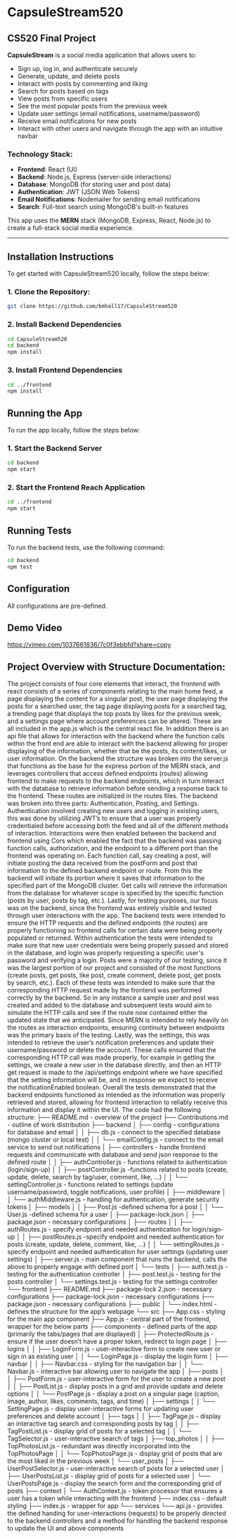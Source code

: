 # CapsuleStream520
## CS520 Final Project

**CapsuleStream** is a social media application that allows users to:

- Sign up, log in, and authenticate securely
- Generate, update, and delete posts
- Interact with posts by commenting and liking
- Search for posts based on tags
- View posts from specific users
- See the most popular posts from the previous week
- Update user settings (email notifications, username/password)
- Receive email notifications for new posts
- Interact with other users and navigate through the app with an intuitive navbar

### Technology Stack:
- **Frontend**: React (UI)
- **Backend**: Node.js, Express (server-side interactions)
- **Database**: MongoDB (for storing user and post data)
- **Authentication**: JWT (JSON Web Tokens)
- **Email Notifications**: Nodemailer for sending email notifications
- **Search**: Full-text search using MongoDB's built-in features

This app uses the **MERN** stack (MongoDB, Express, React, Node.js) to create a full-stack social media experience.

---

## Installation Instructions

To get started with CapsuleStream520 locally, follow the steps below:

### 1. Clone the Repository:
```bash
git clone https://github.com/bmhall17/CapsuleStream520
```

### 2. Install Backend Dependencies
```bash
cd CapsuleStream520
cd backend
npm install
```

### 3. Install Frontend Dependencies
```bash
cd ../frontend
npm install
```
## Running the App

To run the app locally, follow the steps below:

### 1. Start the Backend Server
```bash
cd backend
npm start
```

### 2. Start the Frontend Reach Application
```bash
cd ../frontend
npm start
```

## Running Tests

To run the backend tests, use the following command:
```bash
cd backend
npm test
```
## Configuration

All configurations are pre-defined.

## Demo Video

https://vimeo.com/1037661836/7c0f3ebbfd?share=copy

## Project Overview with Structure Documentation:

The project consists of four core elements that interact, the frontend with react consists of a series of components relating to the main home feed, a page displaying the content for a singular post, the user page displaying the posts for a searched user, the tag page displaying posts for a searched tag, a trending page that displays the top posts by likes for the previous week, and a settings page where account preferences can be altered. These are all included in the app.js which is the central react file. In addition there is an api file that allows for interaction with the backend where the function calls within the front end are able to interact with the backend allowing for proper displaying of the information, whether that be the posts, its content/likes, or user information. On the backend the structure was broken into the server.js that functions as the base for the express portion of the MERN stack, and leverages controllers that access defined endpoints (routes) allowing frontend to make requests to the backend endpoints, which in turn interact with the database to retrieve information before sending a response back to the frontend. These routes are initialized in the routes files. The backend was broken into three parts: Authentication, Posting, and Settings. Authentication involved creating new users and logging in existing users, this was done by utilizing JWT’s to ensure that a user was properly credentialed before accessing both the feed and all of the different methods of interaction. Interactions were then enabled between the backend and frontend using Cors which enabled the fact that the backend was passing function calls, authorization, and the  endpoint to a different port than the frontend was operating on. Each function call, say creating a post, will initiate posting the data received from the postForm and post that information to the defined backend endpoint or route. From this the backend will initiate its portion where it saves that information to the specified part of the MongoDB cluster. Get calls will retrieve the information from the database for whatever scope is specified by the specific function (posts by user, posts by tag, etc.). Lastly, for testing purposes, our focus was on the backend, since the frontend was entirely visible and tested through user interactions with the app. The backend tests were intended to ensure the HTTP requests and the defined endpoints (the routes) are properly functioning so frontend calls for certain data were being properly populated or returned. Within authentication the tests were intended to make sure that new user credentials were being properly passed and stored in the database, and login was properly requesting a specific user's password and verifying a login. Posts were a majority of our testing, since it was the largest portion of our project and consisted of the most functions (create posts, get posts, like post, create comment, delete post, get posts by search, etc.). Each of these tests was intended to make sure that the corresponding HTTP request made by the frontend was performed correctly by the backend. So in any instance a sample user and post was created and added to the database and subsequent tests would aim to simulate the HTTP calls and see if the route now contained either the updated state that we anticipated. Since MERN is intended to rely heavily on the routes as interaction endpoints, ensuring continuity between endpoints was the primary basis of the testing. Lastly, was the settings, this was intended to retrieve the user’s notification preferences and update their username/password or delete the account. These calls ensured that the corresponding HTTP call was made properly, for example in getting the settings, we create a new user in the database directly, and then an HTTP get request is made to the /api/settings endpoint where we have specified that the setting information will be, and in response we expect to receive the notificationEnabled boolean. Overall the tests demonstrated that the backend endpoints functioned as intended as the information was properly retrieved and stored, allowing for frontend interaction to reliably receive this information and display it within the UI.
The code had the following structure:
├── README.md - overview of the project
├── Contributions.md - outline of work distribution
├── backend
│   ├── config - configurations for database and email
│   │   ├── db.js - connect to the specified database (mongo cluster or local test)
│   │   └── emailConfig.js - connect to the email service to send out notifications
│   ├── controllers - handle frontend requests and communicate with database and send json response to the defined route 
│   │   ├── authController.js - functions related to authentication (login/sign-up)
│   │   ├── postController.js -functions related to posts (create, update, delete, search by tag/user, comment, like, …)
│   │   └── settingController.js - functions related to settings (update username/password, toggle notifications, user profile)
│   ├── middleware
│   │   └── authMiddleware.js - handling for authentication, generate security tokens
│   ├── models
│   │   ├── Post.js -defined schema for a post
│   │   └── User.js -defined schema for a user
│   ├── package-lock.json
│   ├── package.json - necessary configurations
│   ├── routes
│   │   ├── authRoutes.js - specify endpoint and needed authentication for login/sign-up
│   │   ├── postRoutes.js -specify endpoint and needed authentication for posts (create, update, delete, comment, like, …)
│   │   └── settingRoutes.js - specify endpoint and needed authentication for user settings (updating user settings)
│   ├── server.js - main component that runs the backend, calls the above to properly engage with defined port
│   └── tests
│       ├── auth.test.js - testing for the authentication controller
│       ├── post.test.js - testing for the posts controller
│       └── settings.test.js - testing for the settings controller
└── frontend
    ├── README.md
    ├── package-lock 2.json - necessary configurations
    ├── package-lock.json - necessary configurations
    ├── package.json - necessary configurations
    ├── public
    │   └── index.html - defines the structure for the app’s webpage
    └── src
        ├── App.css - styling for the main app component
        ├── App.js - central part of the frontend, wrapper for the below parts
        ├── components - defined parts of the app (primarily the tabs/pages that are displayed)
        │   ├── ProtectedRoute.js - ensure if the user doesn’t have a proper token, redirect to login page
        │   ├── logins
        │   │   ├── LoginForm.js - user-interactive form to create new user or sign in as existing user
        │   │   └── LoginPage.js - display the login form
        │   ├── navbar
        │   │   ├── Navbar.css - styling for the navigation bar
        │   │   └── Navbar.js - interactive bar allowing user to navigate the app
        │   ├── posts
        │   │   ├── PostForm.js - user-interactive form for the user to create a new post
        │   │   ├── PostList.js - display posts in a grid and provide update and delete options
        │   │   └── PostPage.js - display a post on a singular page (caption, image, author, likes, comments, tags, and time)
        │   ├── settings
        │   │   └── SettingPage.js - display user-interactive forms for updating user preferences and delete account
        │   ├── tags
        │   │   ├── TagPage.js - display an interactive tag search and corresponding posts by tag
        │   │   ├── TagPostList.js - display grid of posts for a selected tag
        │   │   └── TagSelector.js - user-interactive search of tags
        │   ├── top_photos
        │   │   ├── TopPhotosList.js - redundant was directly incorporated into the TopPhotosPage
        │   │   └── TopPhotosPage.js - display grid of posts that are the most liked in the previous week
        │   └── user_posts
        │       ├── UserPostSelector.js - user-interactive search of posts for a selected user
        │       ├── UserPostsList.js - display grid of posts for a selected user
        │       └── UserPostsPage.js - display the search form and the corresponding grid of posts
        ├── context
        │   └── AuthContext.js - token processor that ensures a user has a token while interacting with the frontend
        ├── index.css - default styling
        ├── index.js - wrapper for app 
        └── services
            └── api.js - provides the defined handing for user-interactions (requests) to be properly directed to the backend controllers and a method for handling the backend response to update the UI and above components




